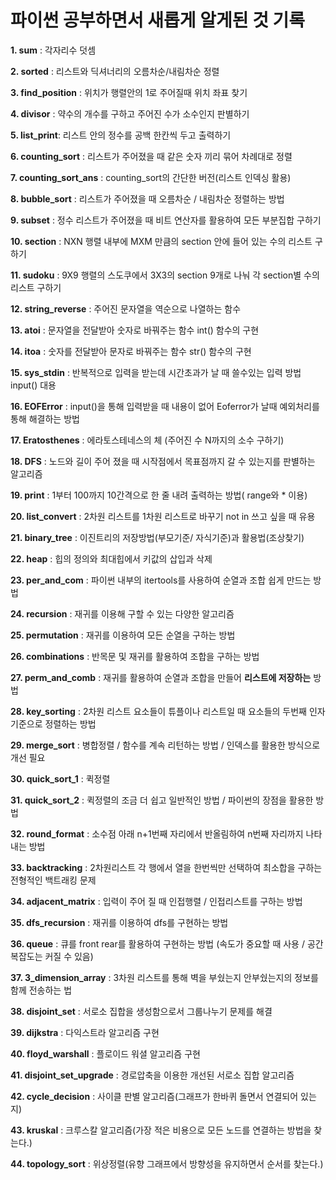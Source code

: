 # 파이썬 공부하면서 새롭게 알게된 것 기록

**1. sum** : 각자리수 덧셈

**2. sorted** : 리스트와 딕셔너리의 오름차순/내림차순 정렬

**3. find_position** : 위치가 행렬안의 1로 주어질때 위치 좌표 찾기

**4. divisor** : 약수의 개수를 구하고 주어진 수가 소수인지 판별하기

**5. list_print**: 리스트 안의 정수를 공백 한칸씩 두고 출력하기

**6. counting_sort** : 리스트가 주어졌을 때 같은 숫자 끼리 묶어 차례대로 정렬

**7. counting_sort_ans** : counting_sort의 간단한 버전(리스트 인덱싱 활용)

**8. bubble_sort** : 리스트가 주어졌을 때 오름차순 / 내림차순 정렬하는 방법

**9. subset** : 정수 리스트가 주어졌을 때 비트 연산자를 활용하여 모든 부분집합 구하기

**10. section** : NXN 행렬 내부에 MXM 만큼의 section 안에 들어 있는 수의 리스트 구하기

**11. sudoku** : 9X9 행렬의 스도쿠에서 3X3의 section 9개로 나눠 각 section별 수의 리스트 구하기

**12. string_reverse** : 주어진 문자열을 역순으로 나열하는 함수

**13. atoi** : 문자열을 전달받아 숫자로 바꿔주는 함수 int() 함수의 구현

**14. itoa** : 숫자를 전달받아 문자로 바꿔주는 함수 str() 함수의 구현

**15. sys_stdin** : 반복적으로 입력을 받는데 시간초과가 날 때 쓸수있는 입력 방법 input() 대용

**16. EOFError** : input()을 통해 입력받을 때 내용이 없어 Eoferror가 날때 예외처리를 통해 해결하는 방법

**17. Eratosthenes** : 에라토스테네스의 체 (주어진 수 N까지의 소수 구하기)

**18. DFS** : 노드와 길이 주어 졌을 때 시작점에서 목표점까지 갈 수 있는지를 판별하는 알고리즘

**19. print** : 1부터 100까지 10간격으로 한 줄 내려 출력하는 방법( range와 * 이용)

**20. list_convert** : 2차원 리스트를 1차원 리스트로 바꾸기 not in 쓰고 싶을 때 유용

**21. binary_tree** : 이진트리의 저장방법(부모기준/ 자식기준)과 활용법(조상찾기)

**22. heap** : 힙의 정의와 최대힙에서 키값의 삽입과 삭제

**23. per_and_com** : 파이썬 내부의 itertools를 사용하여 순열과 조합 쉽게 만드는 방법

**24. recursion** : 재귀를 이용해 구할 수 있는 다양한 알고리즘

**25. permutation** : 재귀를 이용하여 모든 순열을 구하는 방법

**26. combinations** : 반목문 및 재귀를 활용하여 조합을 구하는 방법

**27. perm_and_comb** : 재귀를 활용하여 순열과 조합을 만들어 **리스트에 저장하는** 방법

**28. key_sorting** : 2차원 리스트 요소들이 튜플이나 리스트일 때 요소들의 두번째 인자 기준으로 정렬하는 방법

**29. merge_sort** : 병합정렬 / 함수를 계속 리턴하는 방법 / 인덱스를 활용한 방식으로 개선 필요

**30. quick_sort_1** : 퀵정렬

**31. quick_sort_2** : 퀵정렬의 조금 더 쉽고 일반적인 방법 / 파이썬의 장점을 활용한 방법

**32. round_format** : 소수점 아래 n+1번째 자리에서 반올림하여 n번째 자리까지 나타내는 방법

**33. backtracking** : 2차원리스트 각 행에서 열을 한번씩만 선택하여 최소합을 구하는 전형적인 백트래킹 문제

**34. adjacent_matrix** : 입력이 주어 질 때 인접행렬 / 인접리스트를 구하는 방법

**35. dfs_recursion** : 재귀를 이용하여 dfs를 구현하는 방법

**36. queue** : 큐를 front rear를 활용하여 구현하는 방법 (속도가 중요할 때 사용 / 공간복잡도는 커질 수 있음)

**37. 3_dimension_array** : 3차원 리스트를 통해 벽을 부쉈는지 안부쉈는지의 정보를 함께 전송하는 법

**38. disjoint_set** : 서로소 집합을 생성함으로서 그룹나누기 문제를 해결

**39. dijkstra** : 다익스트라 알고리즘 구현

**40. floyd_warshall** : 플로이드 워셜 알고리즘 구현

**41. disjoint_set_upgrade** : 경로압축을 이용한 개선된 서로소 집합 알고리즘

**42. cycle_decision** : 사이클 판별 알고리즘(그래프가 한바퀴 돌면서 연결되어 있는지)

**43. kruskal** : 크루스칼 알고리즘(가장 적은 비용으로 모든 노드를 연결하는 방법을 찾는다.)

**44. topology_sort** : 위상정렬(유향 그래프에서 방향성을 유지하면서 순서를 찾는다.)